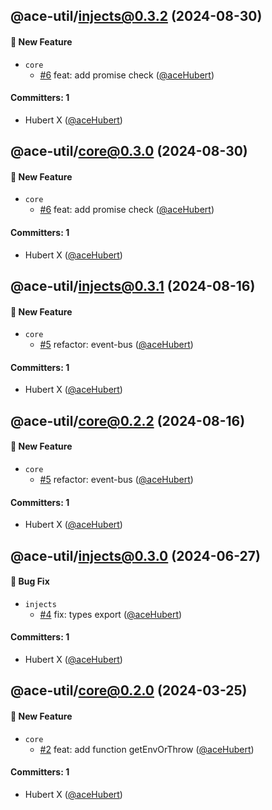 
## @ace-util/injects@0.3.2 (2024-08-30)

#### :rocket: New Feature
* `core`
  * [#6](https://github.com/aceHubert/ace-util/pull/6) feat: add promise check ([@aceHubert](https://github.com/aceHubert))

#### Committers: 1
- Hubert X ([@aceHubert](https://github.com/aceHubert))


## @ace-util/core@0.3.0 (2024-08-30)

#### :rocket: New Feature
* `core`
  * [#6](https://github.com/aceHubert/ace-util/pull/6) feat: add promise check ([@aceHubert](https://github.com/aceHubert))

#### Committers: 1
- Hubert X ([@aceHubert](https://github.com/aceHubert))


## @ace-util/injects@0.3.1 (2024-08-16)

#### :rocket: New Feature
* `core`
  * [#5](https://github.com/aceHubert/ace-util/pull/5) refactor: event-bus ([@aceHubert](https://github.com/aceHubert))

#### Committers: 1
- Hubert X ([@aceHubert](https://github.com/aceHubert))


## @ace-util/core@0.2.2 (2024-08-16)

#### :rocket: New Feature
* `core`
  * [#5](https://github.com/aceHubert/ace-util/pull/5) refactor: event-bus ([@aceHubert](https://github.com/aceHubert))

#### Committers: 1
- Hubert X ([@aceHubert](https://github.com/aceHubert))


## @ace-util/injects@0.3.0 (2024-06-27)

#### :bug: Bug Fix
* `injects`
  * [#4](https://github.com/aceHubert/ace-util/pull/4) fix: types export ([@aceHubert](https://github.com/aceHubert))

#### Committers: 1
- Hubert X ([@aceHubert](https://github.com/aceHubert))



## @ace-util/core@0.2.0 (2024-03-25)

#### :rocket: New Feature
* `core`
  * [#2](https://github.com/aceHubert/ace-util/pull/2) feat: add function getEnvOrThrow ([@aceHubert](https://github.com/aceHubert))

#### Committers: 1
- Hubert X ([@aceHubert](https://github.com/aceHubert))



